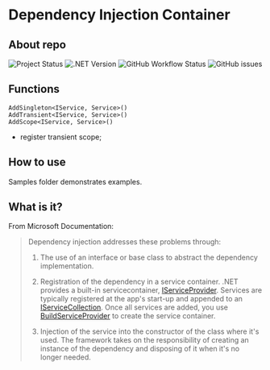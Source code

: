 # Dependency Injection Container

## About repo
![Project Status](https://img.shields.io/badge/Status-In%20progress-blue) ![.NET Version](https://img.shields.io/badge/.NET-6.0-%23%09%2300cc66) ![GitHub Workflow Status](https://img.shields.io/github/actions/workflow/status/Annarimma/JustDependencyInjectionContainer/dotnet.yml) ![GitHub issues](https://img.shields.io/github/issues/Annarimma/JustDependencyInjectionContainer)

## Functions
```
AddSingleton<IService, Service>()
AddTransient<IService, Service>()
AddScope<IService, Service>()
```
* register transient scope;

## How to use

Samples folder demonstrates examples.

## What is it?
From Microsoft Documentation:

> Dependency injection addresses these problems through:
>
> 1. The use of an interface or base class to abstract the dependency implementation.
>
> 2. Registration of the dependency in a service container. .NET provides a built-in servicecontainer, [IServiceProvider](https://learn.microsoft.com/en-us/dotnet/api/system.iserviceprovider). Services are typically registered at the app's start-up and appended to an [IServiceCollection](https://learn.microsoft.com/en-us/dotnet/api/microsoft.extensions.dependencyinjection.iservicecollection). Once all services are added, you use [BuildServiceProvider](https://learn.microsoft.com/en-us/dotnet/api/microsoft.extensions.dependencyinjection.servicecollectioncontainerbuilderextensions.buildserviceprovider) to create the service container.
>
> 3. Injection of the service into the constructor of the class where it's used. The framework takes on the responsibility of creating an instance of the dependency and disposing of it when it's no longer needed.